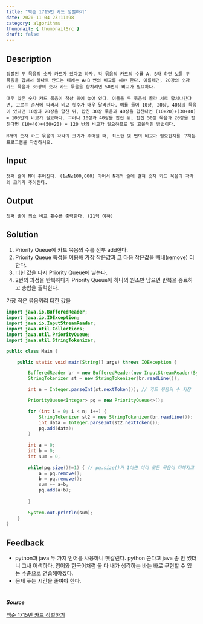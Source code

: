 ```yaml
---
title: "백준 1715번 카드 정렬하기"
date: 2020-11-04 23:11:98
category: algorithms
thumbnail: { thumbnailSrc }
draft: false
---
```



## Description

```
정렬된 두 묶음의 숫자 카드가 있다고 하자. 각 묶음의 카드의 수를 A, B라 하면 보통 두 묶음을 합쳐서 하나로 만드는 데에는 A+B 번의 비교를 해야 한다. 이를테면, 20장의 숫자 카드 묶음과 30장의 숫자 카드 묶음을 합치려면 50번의 비교가 필요하다.

매우 많은 숫자 카드 묶음이 책상 위에 놓여 있다. 이들을 두 묶음씩 골라 서로 합쳐나간다면, 고르는 순서에 따라서 비교 횟수가 매우 달라진다. 예를 들어 10장, 20장, 40장의 묶음이 있다면 10장과 20장을 합친 뒤, 합친 30장 묶음과 40장을 합친다면 (10+20)+(30+40) = 100번의 비교가 필요하다. 그러나 10장과 40장을 합친 뒤, 합친 50장 묶음과 20장을 합친다면 (10+40)+(50+20) = 120 번의 비교가 필요하므로 덜 효율적인 방법이다.

N개의 숫자 카드 묶음의 각각의 크기가 주어질 때, 최소한 몇 번의 비교가 필요한지를 구하는 프로그램을 작성하시오.
```
## Input
```
첫째 줄에 N이 주어진다. (1≤N≤100,000) 이어서 N개의 줄에 걸쳐 숫자 카드 묶음의 각각의 크기가 주어진다.
```

## Output
```
첫째 줄에 최소 비교 횟수를 출력한다. (21억 이하)
```

## Solution
1. Priority Queue에 카드 묶음의 수를 전부 add한다.
2. Priority Queue 특성을 이용해 가장 작은값과 그 다음 작은값을 빼내(remove) 더한다. 
3. 더한 값을 다시 Priority Queue에 넣는다.
4. 2번의 과정을 반복하다가 Priority Queue에 하나의 원소만 남으면 반복을 종료하고 총합을 출력한다. 

가장 작은 묶음끼리 더한 값을 

```java
import java.io.BufferedReader;
import java.io.IOException;
import java.io.InputStreamReader;
import java.util.Collections;
import java.util.PriorityQueue;
import java.util.StringTokenizer;

public class Main {

	public static void main(String[] args) throws IOException {

		BufferedReader br = new BufferedReader(new InputStreamReader(System.in)); // Scanner에 비해 시간 단축 가능
		StringTokenizer st = new StringTokenizer(br.readLine());

		int n = Integer.parseInt(st.nextToken()); // 카드 묶음의 수 저장

		PriorityQueue<Integer> pq = new PriorityQueue<>();

		for (int i = 0; i < n; i++) {
			StringTokenizer st2 = new StringTokenizer(br.readLine());
			int data = Integer.parseInt(st2.nextToken());
			pq.add(data);	
		}
		
		int a = 0;
		int b = 0;
		int sum = 0;
		
		while(pq.size()!=1) { // pq.size()가 1이면 이미 모든 묶음이 더해지고 그 합만 들어온 상태이므로 while 문을 종료한다. 
			a = pq.remove();
			b = pq.remove();
			sum += a+b;
			pq.add(a+b);
			
		}
			
		System.out.println(sum);
	}
}

```
## Feedback

- python과 java 두 가지 언어를 사용하니 헷갈린다. python 쓴다고 java 좀 안 썼더니 그새 어색하다. 영어와 한국어처럼 둘 다 내가 생각하는 바는 바로 구현할 수 있는 수준으로 연습해야겠다.
- 문제 푸는 시간을 줄여야 한다. 


#

***Source***

[백준 1715번 카드 정렬하기](https://www.acmicpc.net/problem/1715)